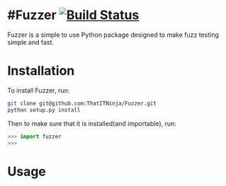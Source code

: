 #Fuzzer
[![Build Status](https://travis-ci.org/ThatITNinja/Fuzzer.png?branch=master)](https://travis-ci.org/ThatITNinja/Fuzzer)
======
Fuzzer is a simple to use Python package designed to make fuzz testing simple and fast.


Installation
======
To install Fuzzer, run:

```bash
git clone git@github.com:ThatITNinja/Fuzzer.git
python setup.py install
```


Then to make sure that it is installed(and importable), run:

```python
>>> import fuzzer
>>>
```


Usage
======